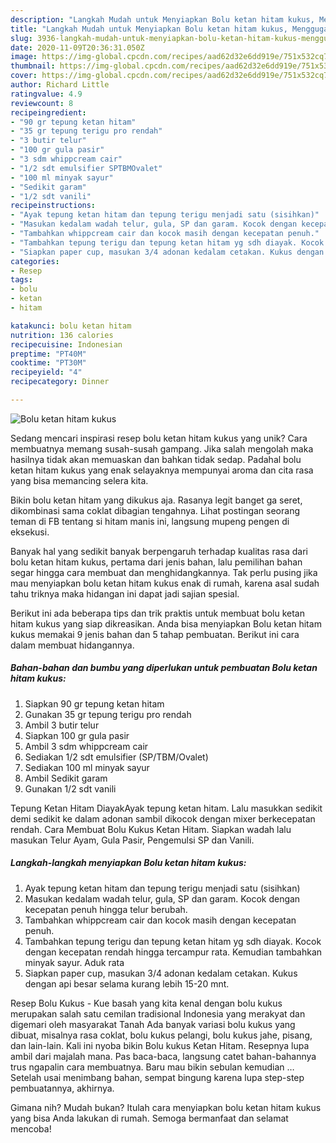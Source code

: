 ```yaml
---
description: "Langkah Mudah untuk Menyiapkan Bolu ketan hitam kukus, Menggugah Selera"
title: "Langkah Mudah untuk Menyiapkan Bolu ketan hitam kukus, Menggugah Selera"
slug: 3936-langkah-mudah-untuk-menyiapkan-bolu-ketan-hitam-kukus-menggugah-selera
date: 2020-11-09T20:36:31.050Z
image: https://img-global.cpcdn.com/recipes/aad62d32e6dd919e/751x532cq70/bolu-ketan-hitam-kukus-foto-resep-utama.jpg
thumbnail: https://img-global.cpcdn.com/recipes/aad62d32e6dd919e/751x532cq70/bolu-ketan-hitam-kukus-foto-resep-utama.jpg
cover: https://img-global.cpcdn.com/recipes/aad62d32e6dd919e/751x532cq70/bolu-ketan-hitam-kukus-foto-resep-utama.jpg
author: Richard Little
ratingvalue: 4.9
reviewcount: 8
recipeingredient:
- "90 gr tepung ketan hitam"
- "35 gr tepung terigu pro rendah"
- "3 butir telur"
- "100 gr gula pasir"
- "3 sdm whippcream cair"
- "1/2 sdt emulsifier SPTBMOvalet"
- "100 ml minyak sayur"
- "Sedikit garam"
- "1/2 sdt vanili"
recipeinstructions:
- "Ayak tepung ketan hitam dan tepung terigu menjadi satu (sisihkan)"
- "Masukan kedalam wadah telur, gula, SP dan garam. Kocok dengan kecepatan penuh hingga telur berubah."
- "Tambahkan whippcream cair dan kocok masih dengan kecepatan penuh."
- "Tambahkan tepung terigu dan tepung ketan hitam yg sdh diayak. Kocok dengan kecepatan rendah hingga tercampur rata. Kemudian tambahkan minyak sayur. Aduk rata"
- "Siapkan paper cup, masukan 3/4 adonan kedalam cetakan. Kukus dengan api besar selama kurang lebih 15-20 mnt."
categories:
- Resep
tags:
- bolu
- ketan
- hitam

katakunci: bolu ketan hitam 
nutrition: 136 calories
recipecuisine: Indonesian
preptime: "PT40M"
cooktime: "PT30M"
recipeyield: "4"
recipecategory: Dinner

---
```



![Bolu ketan hitam kukus](https://img-global.cpcdn.com/recipes/aad62d32e6dd919e/751x532cq70/bolu-ketan-hitam-kukus-foto-resep-utama.jpg)

Sedang mencari inspirasi resep bolu ketan hitam kukus yang unik? Cara membuatnya memang susah-susah gampang. Jika salah mengolah maka hasilnya tidak akan memuaskan dan bahkan tidak sedap. Padahal bolu ketan hitam kukus yang enak selayaknya mempunyai aroma dan cita rasa yang bisa memancing selera kita.

Bikin bolu ketan hitam yang dikukus aja. Rasanya legit banget ga seret, dikombinasi sama coklat dibagian tengahnya. Lihat postingan seorang teman di FB tentang si hitam manis ini, langsung mupeng pengen di eksekusi.

Banyak hal yang sedikit banyak berpengaruh terhadap kualitas rasa dari bolu ketan hitam kukus, pertama dari jenis bahan, lalu pemilihan bahan segar hingga cara membuat dan menghidangkannya. Tak perlu pusing jika mau menyiapkan bolu ketan hitam kukus enak di rumah, karena asal sudah tahu triknya maka hidangan ini dapat jadi sajian spesial.


Berikut ini ada beberapa tips dan trik praktis untuk membuat bolu ketan hitam kukus yang siap dikreasikan. Anda bisa menyiapkan Bolu ketan hitam kukus memakai 9 jenis bahan dan 5 tahap pembuatan. Berikut ini cara dalam membuat hidangannya.

<!--inarticleads1-->

##### Bahan-bahan dan bumbu yang diperlukan untuk pembuatan Bolu ketan hitam kukus:

1. Siapkan 90 gr tepung ketan hitam
1. Gunakan 35 gr tepung terigu pro rendah
1. Ambil 3 butir telur
1. Siapkan 100 gr gula pasir
1. Ambil 3 sdm whippcream cair
1. Sediakan 1/2 sdt emulsifier (SP/TBM/Ovalet)
1. Sediakan 100 ml minyak sayur
1. Ambil Sedikit garam
1. Gunakan 1/2 sdt vanili


Tepung Ketan Hitam DiayakAyak tepung ketan hitam. Lalu masukkan sedikit demi sedikit ke dalam adonan sambil dikocok dengan mixer berkecepatan rendah. Cara Membuat Bolu Kukus Ketan Hitam. Siapkan wadah lalu masukan Telur Ayam, Gula Pasir, Pengemulsi SP dan Vanili. 

<!--inarticleads2-->

##### Langkah-langkah menyiapkan Bolu ketan hitam kukus:

1. Ayak tepung ketan hitam dan tepung terigu menjadi satu (sisihkan)
1. Masukan kedalam wadah telur, gula, SP dan garam. Kocok dengan kecepatan penuh hingga telur berubah.
1. Tambahkan whippcream cair dan kocok masih dengan kecepatan penuh.
1. Tambahkan tepung terigu dan tepung ketan hitam yg sdh diayak. Kocok dengan kecepatan rendah hingga tercampur rata. Kemudian tambahkan minyak sayur. Aduk rata
1. Siapkan paper cup, masukan 3/4 adonan kedalam cetakan. Kukus dengan api besar selama kurang lebih 15-20 mnt.


Resep Bolu Kukus - Kue basah yang kita kenal dengan bolu kukus merupakan salah satu cemilan tradisional Indonesia yang merakyat dan digemari oleh masyarakat Tanah Ada banyak variasi bolu kukus yang dibuat, misalnya rasa coklat, bolu kukus pelangi, bolu kukus jahe, pisang, dan lain-lain. Kali ini nyoba bikin Bolu kukus Ketan Hitam. Resepnya lupa ambil dari majalah mana. Pas baca-baca, langsung catet bahan-bahannya trus ngapalin cara membuatnya. Baru mau bikin sebulan kemudian … Setelah usai menimbang bahan, sempat bingung karena lupa step-step pembuatannya, akhirnya. 

Gimana nih? Mudah bukan? Itulah cara menyiapkan bolu ketan hitam kukus yang bisa Anda lakukan di rumah. Semoga bermanfaat dan selamat mencoba!
